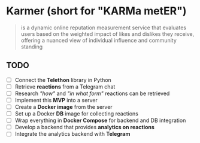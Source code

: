 # Karmer (short for "KARMa metER")
> is a dynamic online reputation measurement service that evaluates users based
> on the weighted impact of likes and dislikes they receive,
> offering a nuanced view of individual influence and community standing

## TODO
- [ ] Connect the **Telethon** library in Python
- [ ] Retrieve **reactions** from a Telegram chat
- [ ] Research _"how"_ and _"in what form"_ reactions can be retrieved
- [ ] Implement this **MVP** into a server
- [ ] Create a **Docker image** from the server
- [ ] Set up a Docker **DB** image for collecting reactions
- [ ] Wrap everything in **Docker Compose** for backend and DB integration
- [ ] Develop a backend that provides **analytics on reactions**
- [ ] Integrate the analytics backend with **Telegram**
